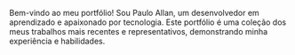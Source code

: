 Bem-vindo ao meu portfólio! Sou Paulo Allan, um desenvolvedor em aprendizado e apaixonado por tecnologia. Este portfólio é uma coleção dos meus trabalhos mais recentes e representativos, demonstrando minha experiência e habilidades.